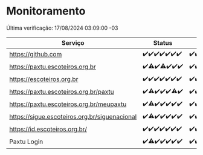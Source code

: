 # Monitoramento

Última verificação: 17/08/2024 03:09:00 -03

|Serviço|Status|Últimas 24h|
|---|---|---|
|https://github.com|<span title="2024-08-10: OK=24">✔️</span><span title="2024-08-11: OK=23">✔️</span><span title="2024-08-12: OK=23">✔️</span><span title="2024-08-13: OK=23">✔️</span><span title="2024-08-14: OK=23">✔️</span><span title="2024-08-15: OK=24">✔️</span><span title="2024-08-16: OK=6">✔️</span>|<span title="16/08/2024 03:10:00 -03 : 200">✔️</span><span title="16/08/2024 04:08:00 -03 : 200">✔️</span><span title="16/08/2024 05:10:00 -03 : 200">✔️</span><span title="16/08/2024 06:08:00 -03 : 200">✔️</span><span title="16/08/2024 07:08:00 -03 : 200">✔️</span><span title="16/08/2024 08:06:00 -03 : 200">✔️</span><span title="16/08/2024 09:14:00 -03 : 200">✔️</span><span title="16/08/2024 10:11:00 -03 : 200">✔️</span><span title="16/08/2024 11:06:00 -03 : 200">✔️</span><span title="16/08/2024 12:07:00 -03 : 200">✔️</span><span title="16/08/2024 13:09:00 -03 : 200">✔️</span><span title="16/08/2024 14:06:00 -03 : 200">✔️</span><span title="16/08/2024 15:10:00 -03 : 200">✔️</span><span title="16/08/2024 16:04:00 -03 : 200">✔️</span><span title="16/08/2024 17:07:00 -03 : 200">✔️</span><span title="16/08/2024 18:07:00 -03 : 200">✔️</span><span title="16/08/2024 19:07:00 -03 : 200">✔️</span><span title="16/08/2024 20:08:00 -03 : 200">✔️</span><span title="16/08/2024 21:34:00 -03 : 200">✔️</span><span title="16/08/2024 22:56:00 -03 : 200">✔️</span><span title="16/08/2024 23:28:00 -03 : 200">✔️</span><span title="17/08/2024 00:07:00 -03 : 200">✔️</span><span title="17/08/2024 01:09:00 -03 : 200">✔️</span><span title="17/08/2024 02:07:00 -03 : 200">✔️</span><span title="17/08/2024 03:09:00 -03 : 200">✔️</span>|
|https://paxtu.escoteiros.org.br|<span title="2024-08-10: OK=24">✔️</span><span title="2024-08-11: OK=22, Falhas=1">⚠️</span><span title="2024-08-12: OK=23">✔️</span><span title="2024-08-13: OK=22, Falhas=1">⚠️</span><span title="2024-08-14: OK=23">✔️</span><span title="2024-08-15: OK=24">✔️</span><span title="2024-08-16: OK=6">✔️</span>|<span title="16/08/2024 03:10:00 -03 : 200">✔️</span><span title="16/08/2024 04:08:00 -03 : 200">✔️</span><span title="16/08/2024 05:10:00 -03 : 200">✔️</span><span title="16/08/2024 06:08:00 -03 : 200">✔️</span><span title="16/08/2024 07:08:00 -03 : 200">✔️</span><span title="16/08/2024 08:06:00 -03 : 200">✔️</span><span title="16/08/2024 09:14:00 -03 : 200">✔️</span><span title="16/08/2024 10:11:00 -03 : 200">✔️</span><span title="16/08/2024 11:06:00 -03 : 200">✔️</span><span title="16/08/2024 12:07:00 -03 : 200">✔️</span><span title="16/08/2024 13:09:00 -03 : 200">✔️</span><span title="16/08/2024 14:06:00 -03 : 200">✔️</span><span title="16/08/2024 15:10:00 -03 : 200">✔️</span><span title="16/08/2024 16:04:00 -03 : 200">✔️</span><span title="16/08/2024 17:07:00 -03 : 200">✔️</span><span title="16/08/2024 18:07:00 -03 : 200">✔️</span><span title="16/08/2024 19:07:00 -03 : 200">✔️</span><span title="16/08/2024 20:08:00 -03 : 200">✔️</span><span title="16/08/2024 21:34:00 -03 : 200">✔️</span><span title="16/08/2024 22:56:00 -03 : 200">✔️</span><span title="16/08/2024 23:28:00 -03 : 200">✔️</span><span title="17/08/2024 00:07:00 -03 : 200">✔️</span><span title="17/08/2024 01:09:00 -03 : 200">✔️</span><span title="17/08/2024 02:07:00 -03 : 200">✔️</span><span title="17/08/2024 03:09:00 -03 : 200">✔️</span>|
|https://escoteiros.org.br|<span title="2024-08-10: OK=24">✔️</span><span title="2024-08-11: OK=23">✔️</span><span title="2024-08-12: OK=23">✔️</span><span title="2024-08-13: OK=23">✔️</span><span title="2024-08-14: OK=23">✔️</span><span title="2024-08-15: OK=24">✔️</span><span title="2024-08-16: OK=6">✔️</span>|<span title="16/08/2024 03:10:00 -03 : 200">✔️</span><span title="16/08/2024 04:08:00 -03 : 200">✔️</span><span title="16/08/2024 05:10:00 -03 : 200">✔️</span><span title="16/08/2024 06:08:00 -03 : 200">✔️</span><span title="16/08/2024 07:08:00 -03 : 200">✔️</span><span title="16/08/2024 08:06:00 -03 : 200">✔️</span><span title="16/08/2024 09:14:00 -03 : 200">✔️</span><span title="16/08/2024 10:11:00 -03 : 200">✔️</span><span title="16/08/2024 11:06:00 -03 : 200">✔️</span><span title="16/08/2024 12:07:00 -03 : 200">✔️</span><span title="16/08/2024 13:09:00 -03 : 200">✔️</span><span title="16/08/2024 14:06:00 -03 : 200">✔️</span><span title="16/08/2024 15:10:00 -03 : 200">✔️</span><span title="16/08/2024 16:04:00 -03 : 200">✔️</span><span title="16/08/2024 17:07:00 -03 : 200">✔️</span><span title="16/08/2024 18:07:00 -03 : 200">✔️</span><span title="16/08/2024 19:07:00 -03 : 200">✔️</span><span title="16/08/2024 20:08:00 -03 : 200">✔️</span><span title="16/08/2024 21:34:00 -03 : 200">✔️</span><span title="16/08/2024 22:56:00 -03 : 200">✔️</span><span title="16/08/2024 23:28:00 -03 : 200">✔️</span><span title="17/08/2024 00:07:00 -03 : 200">✔️</span><span title="17/08/2024 01:09:00 -03 : 200">✔️</span><span title="17/08/2024 02:07:00 -03 : 200">✔️</span><span title="17/08/2024 03:09:00 -03 : 200">✔️</span>|
|https://paxtu.escoteiros.org.br/paxtu|<span title="2024-08-10: OK=24">✔️</span><span title="2024-08-11: OK=22, Falhas=1">⚠️</span><span title="2024-08-12: OK=23">✔️</span><span title="2024-08-13: OK=23">✔️</span><span title="2024-08-14: OK=23">✔️</span><span title="2024-08-15: OK=23, Falhas=1">⚠️</span><span title="2024-08-16: OK=6">✔️</span>|<span title="16/08/2024 03:10:00 -03 : 200">✔️</span><span title="16/08/2024 04:08:00 -03 : 200">✔️</span><span title="16/08/2024 05:10:00 -03 : 200">✔️</span><span title="16/08/2024 06:08:00 -03 : 200">✔️</span><span title="16/08/2024 07:08:00 -03 : 200">✔️</span><span title="16/08/2024 08:06:00 -03 : 200">✔️</span><span title="16/08/2024 09:14:00 -03 : 200">✔️</span><span title="16/08/2024 10:11:00 -03 : 200">✔️</span><span title="16/08/2024 11:06:00 -03 : 200">✔️</span><span title="16/08/2024 12:07:00 -03 : 200">✔️</span><span title="16/08/2024 13:09:00 -03 : 200">✔️</span><span title="16/08/2024 14:06:00 -03 : 200">✔️</span><span title="16/08/2024 15:10:00 -03 : 200">✔️</span><span title="16/08/2024 16:04:00 -03 : 200">✔️</span><span title="16/08/2024 17:07:00 -03 : 200">✔️</span><span title="16/08/2024 18:07:00 -03 : 200">✔️</span><span title="16/08/2024 19:07:00 -03 : 200">✔️</span><span title="16/08/2024 20:08:00 -03 : 200">✔️</span><span title="16/08/2024 21:34:00 -03 : 0">❌</span><span title="16/08/2024 22:56:00 -03 : 200">✔️</span><span title="16/08/2024 23:28:00 -03 : 200">✔️</span><span title="17/08/2024 00:07:00 -03 : 200">✔️</span><span title="17/08/2024 01:09:00 -03 : 200">✔️</span><span title="17/08/2024 02:08:00 -03 : 200">✔️</span><span title="17/08/2024 03:09:00 -03 : 200">✔️</span>|
|https://paxtu.escoteiros.org.br/meupaxtu|<span title="2024-08-10: OK=24">✔️</span><span title="2024-08-11: OK=22, Falhas=1">⚠️</span><span title="2024-08-12: OK=23">✔️</span><span title="2024-08-13: OK=23">✔️</span><span title="2024-08-14: OK=23">✔️</span><span title="2024-08-15: OK=24">✔️</span><span title="2024-08-16: OK=6">✔️</span>|<span title="16/08/2024 03:10:00 -03 : 200">✔️</span><span title="16/08/2024 04:08:00 -03 : 200">✔️</span><span title="16/08/2024 05:10:00 -03 : 200">✔️</span><span title="16/08/2024 06:08:00 -03 : 200">✔️</span><span title="16/08/2024 07:08:00 -03 : 200">✔️</span><span title="16/08/2024 08:06:00 -03 : 200">✔️</span><span title="16/08/2024 09:14:00 -03 : 200">✔️</span><span title="16/08/2024 10:11:00 -03 : 200">✔️</span><span title="16/08/2024 11:06:00 -03 : 200">✔️</span><span title="16/08/2024 12:07:00 -03 : 200">✔️</span><span title="16/08/2024 13:09:00 -03 : 200">✔️</span><span title="16/08/2024 14:06:00 -03 : 200">✔️</span><span title="16/08/2024 15:10:00 -03 : 200">✔️</span><span title="16/08/2024 16:04:00 -03 : 200">✔️</span><span title="16/08/2024 17:07:00 -03 : 200">✔️</span><span title="16/08/2024 18:07:00 -03 : 200">✔️</span><span title="16/08/2024 19:07:00 -03 : 200">✔️</span><span title="16/08/2024 20:08:00 -03 : 200">✔️</span><span title="16/08/2024 21:34:00 -03 : 200">✔️</span><span title="16/08/2024 22:56:00 -03 : 200">✔️</span><span title="16/08/2024 23:28:00 -03 : 200">✔️</span><span title="17/08/2024 00:07:00 -03 : 200">✔️</span><span title="17/08/2024 01:09:00 -03 : 200">✔️</span><span title="17/08/2024 02:08:00 -03 : 200">✔️</span><span title="17/08/2024 03:09:00 -03 : 200">✔️</span>|
|https://sigue.escoteiros.org.br/siguenacional|<span title="2024-08-10: OK=24">✔️</span><span title="2024-08-11: OK=22, Falhas=1">⚠️</span><span title="2024-08-12: OK=23">✔️</span><span title="2024-08-13: OK=23">✔️</span><span title="2024-08-14: OK=23">✔️</span><span title="2024-08-15: OK=24">✔️</span><span title="2024-08-16: OK=6">✔️</span>|<span title="16/08/2024 03:10:00 -03 : 200">✔️</span><span title="16/08/2024 04:08:00 -03 : 200">✔️</span><span title="16/08/2024 05:10:00 -03 : 200">✔️</span><span title="16/08/2024 06:08:00 -03 : 200">✔️</span><span title="16/08/2024 07:08:00 -03 : 200">✔️</span><span title="16/08/2024 08:06:00 -03 : 200">✔️</span><span title="16/08/2024 09:14:00 -03 : 200">✔️</span><span title="16/08/2024 10:11:00 -03 : 200">✔️</span><span title="16/08/2024 11:06:00 -03 : 200">✔️</span><span title="16/08/2024 12:07:00 -03 : 200">✔️</span><span title="16/08/2024 13:09:00 -03 : 200">✔️</span><span title="16/08/2024 14:06:00 -03 : 200">✔️</span><span title="16/08/2024 15:10:00 -03 : 200">✔️</span><span title="16/08/2024 16:04:00 -03 : 200">✔️</span><span title="16/08/2024 17:07:00 -03 : 200">✔️</span><span title="16/08/2024 18:07:00 -03 : 200">✔️</span><span title="16/08/2024 19:07:00 -03 : 200">✔️</span><span title="16/08/2024 20:08:00 -03 : 200">✔️</span><span title="16/08/2024 21:34:00 -03 : 200">✔️</span><span title="16/08/2024 22:56:00 -03 : 200">✔️</span><span title="16/08/2024 23:28:00 -03 : 200">✔️</span><span title="17/08/2024 00:07:00 -03 : 200">✔️</span><span title="17/08/2024 01:09:00 -03 : 200">✔️</span><span title="17/08/2024 02:08:00 -03 : 200">✔️</span><span title="17/08/2024 03:09:00 -03 : 200">✔️</span>|
|https://id.escoteiros.org.br/|<span title="2024-08-10: OK=24">✔️</span><span title="2024-08-11: OK=23">✔️</span><span title="2024-08-12: OK=23">✔️</span><span title="2024-08-13: OK=23">✔️</span><span title="2024-08-14: OK=23">✔️</span><span title="2024-08-15: OK=24">✔️</span><span title="2024-08-16: OK=6">✔️</span>|<span title="16/08/2024 03:10:00 -03 : 200">✔️</span><span title="16/08/2024 04:08:00 -03 : 200">✔️</span><span title="16/08/2024 05:10:00 -03 : 200">✔️</span><span title="16/08/2024 06:08:00 -03 : 200">✔️</span><span title="16/08/2024 07:08:00 -03 : 200">✔️</span><span title="16/08/2024 08:06:00 -03 : 200">✔️</span><span title="16/08/2024 09:14:00 -03 : 200">✔️</span><span title="16/08/2024 10:11:00 -03 : 200">✔️</span><span title="16/08/2024 11:06:00 -03 : 200">✔️</span><span title="16/08/2024 12:07:00 -03 : 200">✔️</span><span title="16/08/2024 13:09:00 -03 : 200">✔️</span><span title="16/08/2024 14:06:00 -03 : 200">✔️</span><span title="16/08/2024 15:10:00 -03 : 200">✔️</span><span title="16/08/2024 16:04:00 -03 : 200">✔️</span><span title="16/08/2024 17:07:00 -03 : 200">✔️</span><span title="16/08/2024 18:07:00 -03 : 200">✔️</span><span title="16/08/2024 19:07:00 -03 : 200">✔️</span><span title="16/08/2024 20:08:00 -03 : 200">✔️</span><span title="16/08/2024 21:34:00 -03 : 200">✔️</span><span title="16/08/2024 22:56:00 -03 : 200">✔️</span><span title="16/08/2024 23:28:00 -03 : 200">✔️</span><span title="17/08/2024 00:07:00 -03 : 200">✔️</span><span title="17/08/2024 01:09:00 -03 : 200">✔️</span><span title="17/08/2024 02:08:00 -03 : 200">✔️</span><span title="17/08/2024 03:09:00 -03 : 200">✔️</span>|
|Paxtu Login|<span title="2024-08-10: OK=24">✔️</span><span title="2024-08-11: OK=22, Falhas=1">⚠️</span><span title="2024-08-12: OK=23">✔️</span><span title="2024-08-13: OK=23">✔️</span><span title="2024-08-14: OK=23">✔️</span><span title="2024-08-15: OK=24">✔️</span><span title="2024-08-16: OK=6">✔️</span>|<span title="16/08/2024 03:10:00 -03 : 200">✔️</span><span title="16/08/2024 04:08:00 -03 : 200">✔️</span><span title="16/08/2024 05:10:00 -03 : 200">✔️</span><span title="16/08/2024 06:08:00 -03 : 200">✔️</span><span title="16/08/2024 07:08:00 -03 : 200">✔️</span><span title="16/08/2024 08:06:00 -03 : 200">✔️</span><span title="16/08/2024 09:14:00 -03 : 200">✔️</span><span title="16/08/2024 10:11:00 -03 : 200">✔️</span><span title="16/08/2024 11:06:00 -03 : 200">✔️</span><span title="16/08/2024 12:07:00 -03 : 200">✔️</span><span title="16/08/2024 13:09:00 -03 : 200">✔️</span><span title="16/08/2024 14:06:00 -03 : 200">✔️</span><span title="16/08/2024 15:10:00 -03 : 200">✔️</span><span title="16/08/2024 16:04:00 -03 : 200">✔️</span><span title="16/08/2024 17:07:00 -03 : 200">✔️</span><span title="16/08/2024 18:07:00 -03 : 200">✔️</span><span title="16/08/2024 19:07:00 -03 : 200">✔️</span><span title="16/08/2024 20:08:00 -03 : 200">✔️</span><span title="16/08/2024 21:34:00 -03 : 200">✔️</span><span title="16/08/2024 22:56:00 -03 : 200">✔️</span><span title="16/08/2024 23:28:00 -03 : 200">✔️</span><span title="17/08/2024 00:07:00 -03 : 200">✔️</span><span title="17/08/2024 01:09:00 -03 : 200">✔️</span><span title="17/08/2024 02:08:00 -03 : 200">✔️</span><span title="17/08/2024 03:09:00 -03 : 200">✔️</span>|
